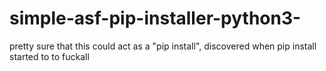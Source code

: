 # simple-asf-pip-installer-python3-
pretty sure that this could act as a "pip install", discovered when pip install started to to fuckall
